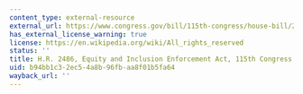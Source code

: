 ```yaml
---
content_type: external-resource
external_url: https://www.congress.gov/bill/115th-congress/house-bill/2486/text
has_external_license_warning: true
license: https://en.wikipedia.org/wiki/All_rights_reserved
status: ''
title: H.R. 2486, Equity and Inclusion Enforcement Act, 115th Congress
uid: b94bb1c3-2ec5-4a8b-96fb-aa8f01b5fa64
wayback_url: ''
---
```


